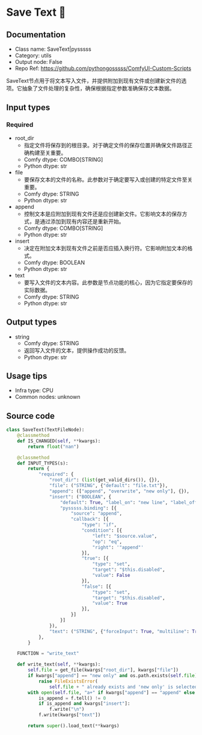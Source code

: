 # Save Text 🐍
## Documentation
- Class name: SaveText|pysssss
- Category: utils
- Output node: False
- Repo Ref: https://github.com/pythongosssss/ComfyUI-Custom-Scripts

SaveText节点用于将文本写入文件，并提供附加到现有文件或创建新文件的选项。它抽象了文件处理的复杂性，确保根据指定参数准确保存文本数据。

## Input types
### Required
- root_dir
    - 指定文件将保存到的根目录。对于确定文件的保存位置并确保文件路径正确构建至关重要。
    - Comfy dtype: COMBO[STRING]
    - Python dtype: str
- file
    - 要保存文本的文件的名称。此参数对于确定要写入或创建的特定文件至关重要。
    - Comfy dtype: STRING
    - Python dtype: str
- append
    - 控制文本是应附加到现有文件还是应创建新文件。它影响文本的保存方式，是通过添加到现有内容还是重新开始。
    - Comfy dtype: COMBO[STRING]
    - Python dtype: str
- insert
    - 决定在附加文本到现有文件之前是否应插入换行符。它影响附加文本的格式。
    - Comfy dtype: BOOLEAN
    - Python dtype: str
- text
    - 要写入文件的文本内容。此参数是节点功能的核心，因为它指定要保存的实际数据。
    - Comfy dtype: STRING
    - Python dtype: str

## Output types
- string
    - Comfy dtype: STRING
    - 返回写入文件的文本，提供操作成功的反馈。
    - Python dtype: str

## Usage tips
- Infra type: CPU
- Common nodes: unknown

## Source code
```python
class SaveText(TextFileNode):
    @classmethod
    def IS_CHANGED(self, **kwargs):
        return float("nan")

    @classmethod
    def INPUT_TYPES(s):
        return {
            "required": {
                "root_dir": (list(get_valid_dirs()), {}),
                "file": ("STRING", {"default": "file.txt"}),
                "append": (["append", "overwrite", "new only"], {}),
                "insert": ("BOOLEAN", {
                    "default": True, "label_on": "new line", "label_off": "none",
                    "pysssss.binding": [{
                        "source": "append",
                        "callback": [{
                            "type": "if",
                            "condition": [{
                                "left": "$source.value",
                                "op": "eq",
                                "right": '"append"'
                            }],
                            "true": [{
                                "type": "set",
                                "target": "$this.disabled",
                                "value": False
                            }],
                            "false": [{
                                "type": "set",
                                "target": "$this.disabled",
                                "value": True
                            }],
                        }]
                    }]
                }),
                "text": ("STRING", {"forceInput": True, "multiline": True})
            },
        }

    FUNCTION = "write_text"

    def write_text(self, **kwargs):
        self.file = get_file(kwargs["root_dir"], kwargs["file"])
        if kwargs["append"] == "new only" and os.path.exists(self.file):
            raise FileExistsError(
                self.file + " already exists and 'new only' is selected.")
        with open(self.file, "a+" if kwargs["append"] == "append" else "w") as f:
            is_append = f.tell() != 0
            if is_append and kwargs["insert"]:
                f.write("\n")
            f.write(kwargs["text"])

        return super().load_text(**kwargs)